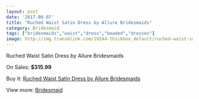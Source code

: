 ```yaml
---
layout: post
date: '2017-08-07'
title: "Ruched Waist Satin Dress by Allure Bridesmaids"
category: Bridesmaid
tags: ["bridesmaids","waist","dress","beaded","dresses"]
image: http://img.transblink.com/19244-thickbox_default/ruched-waist-satin-dress-by-allure-bridesmaids.jpg
---
```

Ruched Waist Satin Dress by Allure Bridesmaids

On Sales: **$315.99**
<a href="https://www.transblink.com/en/bridesmaid/6021-ruched-waist-satin-dress-by-allure-bridesmaids.html"><amp-img layout="responsive" width="600" height="600" src="//img.transblink.com/19244-thickbox_default/ruched-waist-satin-dress-by-allure-bridesmaids.jpg" alt="Ruched Waist Satin Dress by Allure Bridesmaids 0" /></a>

Buy it: [Ruched Waist Satin Dress by Allure Bridesmaids](https://www.transblink.com/en/bridesmaid/6021-ruched-waist-satin-dress-by-allure-bridesmaids.html "Ruched Waist Satin Dress by Allure Bridesmaids")

View more: [Bridesmaid](https://www.transblink.com/en/4-bridesmaid "Bridesmaid")